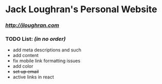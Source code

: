 # Jack Loughran's Personal Website
### *http://jloughran.com*

### TODO List: *(in no order)*
- add meta descriptions and such
- add content
- fix mobile link formatting issues
- add color
- ~~set up email~~
- active links in react

